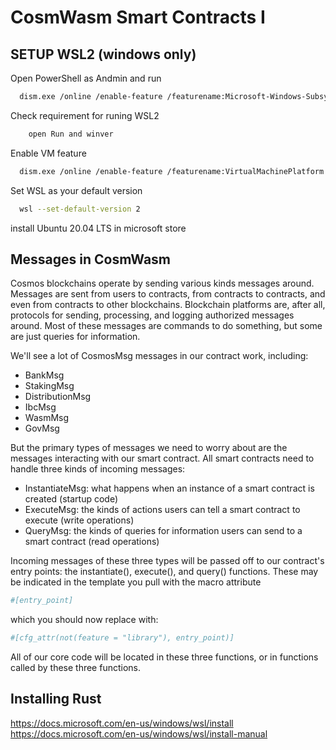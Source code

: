 # CosmWasm Smart Contracts I

## SETUP WSL2 (windows only)

Open PowerShell as Andmin and run

```bash
  dism.exe /online /enable-feature /featurename:Microsoft-Windows-Subsystem-Linux /all /norestart
```

Check requirement for runing WSL2

```bash
    open Run and winver
```

Enable VM feature

```bash
  dism.exe /online /enable-feature /featurename:VirtualMachinePlatform /all /norestart
```

Set WSL as your default version

```bash
  wsl --set-default-version 2
```

install Ubuntu 20.04 LTS in microsoft store

## Messages in CosmWasm

Cosmos blockchains operate by sending various kinds messages around. Messages are sent from users to contracts, from contracts to contracts, and even from contracts to other blockchains. Blockchain platforms are, after all, protocols for sending, processing, and logging authorized messages around. Most of these messages are commands to do something, but some are just queries for information.

We'll see a lot of CosmosMsg messages in our contract work, including:

- BankMsg
- StakingMsg
- DistributionMsg
- IbcMsg
- WasmMsg
- GovMsg

But the primary types of messages we need to worry about are the messages interacting with our smart contract.
All smart contracts need to handle three kinds of incoming messages:

- InstantiateMsg: what happens when an instance of a smart contract is created (startup code)
- ExecuteMsg: the kinds of actions users can tell a smart contract to execute (write operations)
- QueryMsg: the kinds of queries for information users can send to a smart contract (read operations)

Incoming messages of these three types will be passed off to our contract's entry points: the instantiate(), execute(), and query() functions. These may be indicated in the template you pull with the macro attribute

```bash
#[entry_point]
```

which you should now replace with:

```bash
#[cfg_attr(not(feature = "library"), entry_point)]
```

All of our core code will be located in these three functions, or in functions called by these three functions.

## Installing Rust

https://docs.microsoft.com/en-us/windows/wsl/install
https://docs.microsoft.com/en-us/windows/wsl/install-manual
